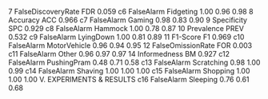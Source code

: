 7 FalseDiscoveryRate FDR 0.059 c6 FalseAlarm Fidgeting 1.00 0.96 0.98
8 Accuracy ACC 0.966 c7 FalseAlarm Gaming 0.98 0.83 0.90
9 Specificity SPC 0.929 c8 FalseAlarm Hammock 1.00 0.78 0.87
10 Prevalence PREV 0.532 c9 FalseAlarm LyingDown 1.00 0.81 0.89
11 F1-Score F1 0.969 c10 FalseAlarm MotorVehicle 0.96 0.94 0.95
12 FalseOmissionRate FOR 0.003 c11 FalseAlarm Other 0.96 0.97 0.97
14 Informedness BM 0.927 c12 FalseAlarm PushingPram 0.48 0.71 0.58
c13 FalseAlarm Scratching 0.98 1.00 0.99
c14 FalseAlarm Shaving 1.00 1.00 1.00
c15 FalseAlarm Shopping 1.00 1.00 1.00
V. EXPERIMENTS & RESULTS c16 FalseAlarm Sleeping 0.76 0.61 0.68